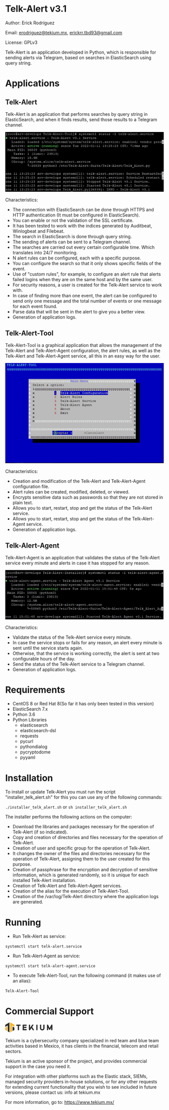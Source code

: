 # Telk-Alert v3.1

Author: Erick Rodríguez 

Email: erodriguez@tekium.mx, erickrr.tbd93@gmail.com

License: GPLv3

Telk-Alert is an application developed in Python, which is responsible for sending alerts via Telegram, based on searches in ElasticSearch using query string.

# Applications
## Telk-Alert
Telk-Alert is an application that performs searches by query string in ElasticSearch, and when it finds results, send those results to a Telegram channel.

![Telk-Alert](https://github.com/erickrr-bd/Telk-Alert/blob/master/screens/screen2.jpg)

Characteristics:
- The connection with ElasticSearch can be done through HTTPS and HTTP authentication (It must be configured in ElasticSearch).
- You can enable or not the validation of the SSL certificate.
- It has been tested to work with the indices generated by Auditbeat, Winlogbeat and Filebeat.
- The search in ElasticSearch is done through query string.
- The sending of alerts can be sent to a Telegram channel.
- The searches are carried out every certain configurable time. Which translates into 24/7 monitoring.
- N alert rules can be configured, each with a specific purpose.
- You can configure the search so that it only shows specific fields of the event.
- Use of "custom rules", for example, to configure an alert rule that alerts failed logins when they are on the same host and by the same user.
- For security reasons, a user is created for the Telk-Alert service to work with.
- In case of finding more than one event, the alert can be configured to send only one message and the total number of events or one message for each event found.
- Parse data that will be sent in the alert to give you a better view.
- Generation of application logs.

## Telk-Alert-Tool
Telk-Alert-Tool is a graphical application that allows the management of the Telk-Alert and Telk-Alert-Agent configuration, the alert rules, as well as the Telk-Alert and Telk-Alert-Agent service, all this in an easy way for the user.

![Telk-Alert-Tool](https://github.com/erickrr-bd/Telk-Alert/blob/master/screens/screen1.jpg)

Characteristics:
- Creation and modification of the Telk-Alert and Telk-Alert-Agent configuration file.
- Alert rules can be created, modified, deleted, or viewed.
- Encrypts sensitive data such as passwords so that they are not stored in plain text.
- Allows you to start, restart, stop and get the status of the Telk-Alert service.
- Allows you to start, restart, stop and get the status of the Telk-Alert-Agent service.
- Generation of application logs.

## Telk-Alert-Agent
Telk-Alert-Agent is an application that validates the status of the Telk-Alert service every minute and alerts in case it has stopped for any reason.

![Telk-Alert-Agent](https://github.com/erickrr-bd/Telk-Alert/blob/master/screens/screen3.jpg)

Characteristics:
- Validate the status of the Telk-Alert service every minute.
- In case the service stops or fails for any reason, an alert every minute is sent until the service starts again.
- Otherwise, that the service is working correctly, the alert is sent at two configurable hours of the day.
- Send the status of the Telk-Alert service to a Telegram channel.
- Generation of application logs.

# Requirements
- CentOS 8 or Red Hat 8(So far it has only been tested in this version)
- ElasticSearch 7.x 
- Python 3.6
- Python Libraries
  - elasticsearch
  - elasticsearch-dsl
  - requests
  - pycurl
  - pythondialog
  - pycryptodome
  - pyyaml

# Installation
To install or update Telk-Alert you must run the script "installer_telk_alert.sh" for this you can use any of the following commands:

`./installer_telk_alert.sh` or `sh installer_telk_alert.sh`

The installer performs the following actions on the computer:

- Download the libraries and packages necessary for the operation of Telk-Alert (if so indicated).
- Copy and creation of directories and files necessary for the operation of Telk-Alert.
- Creation of user and specific group for the operation of Telk-Alert.
- It changes the owner of the files and directories necessary for the operation of Telk-Alert, assigning them to the user created for this purpose.
- Creation of passphrase for the encryption and decryption of sensitive information, which is generated randomly, so it is unique for each installed Telk-Alert installation.
- Creation of Telk-Alert and Telk-Alert-Agent services.
- Creation of the alias for the execution of Telk-Alert-Tool.
- Creation of the /var/log/Telk-Alert directory where the application logs are generated.

# Running

- Run Telk-Alert as service:

`systemctl start telk-alert.service`

- Run Telk-Alert-Agent as service:

`systemctl start telk-alert-agent.service`

- To execute Telk-Alert-Tool, run the following command (it makes use of an alias):

`Telk-Alert-Tool`

# Commercial Support
![Tekium](https://github.com/unmanarc/uAuditAnalyzer2/blob/master/art/tekium_slogo.jpeg)

Tekium is a cybersecurity company specialized in red team and blue team activities based in Mexico, it has clients in the financial, telecom and retail sectors.

Tekium is an active sponsor of the project, and provides commercial support in the case you need it.

For integration with other platforms such as the Elastic stack, SIEMs, managed security providers in-house solutions, or for any other requests for extending current functionality that you wish to see included in future versions, please contact us: info at tekium.mx

For more information, go to: https://www.tekium.mx/
